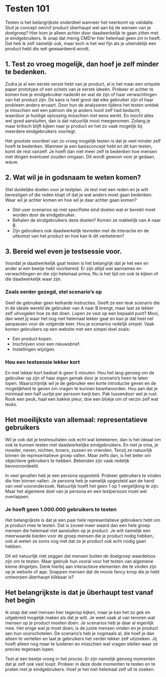 # Testen 101

Testen is het belangrijkste onderdeel wanneer het neerkomt op validatie. Sluit je concept oen/of product überhaupt wel aan bij de wensen van je doelgroep? Hier kom je alleen achter door daadwerkelijk te gaan zitten met je eindgebruikers. Ik snap dat menig CMD’er hier helemaal geen zin in heeft. Dat heb ik zelf namelijk ook, maar toch is het wel fijn als je uiteindelijk een product hebt die wél gewaardeerd wordt.

## 1. Test zo vroeg mogelijk, dan hoef je zelf minder te bedenken.

Zodra je al een eerste versie hebt van je product, al is het maar een simpele paper prototype of een schets van je eerste ideeën. Probeer er achter te komen hoe je eindgebruiker nadenkt en wat de zijn of haar verwachtingen van het product zijn. De kans is heel groot dat elke gebruiker zijn of haar probleem anders ervaart. Door hun de analyseren tijdens het testen ontdek je misschien wel een patroon die je anders nooit zelf had bedacht, waardoor je huidige oplossing misschien niet eens werkt. En mocht alles wel goed aansluiten, dan is dat natuurlijk mooi meegenomen. Zolang je maar kritisch blijft kijken naar je product en het zo vaak mogelijk bij meerdere eindgebruikers voorlegt.

Het grootste voordeel van zo vroeg mogelijk testen is dat je veel minder zelf hoeft te bedenken. Wanneer je een basisconcept hebt en dit kan testen, komt de rest vanzelf. Je hoeft dan niet meer zelf te bedenken hoe mensen met dingen eventueel zouden omgaan. Dit wordt gewoon voor je gedaan, wauw.

## 2. Wat wil je in godsnaam te weten komen?

Stel duidelijke doelen voor je testplan. Je test met een reden en je wilt bevestigen of die reden klopt of dat je wat anders moet gaan bedenken. Waar wil je achter komen en hoe wil je daar achter gaan komen?

-   Stel user scenarios op met specifieke eind doelen wat er bereikt moet worden door de eindgebruiker.
-   Behalen de eindgebruikers deze doelen? Komen ze makkelijk van A naar B.
-   Zijn gebruikers ook daadwerkelijk tevreden met de interactie en de uitkomst van het product en hoe kan ik dit verbeteren?

## 3. Bereid wel even je testsessie voor.

Voordat je daadwerkelijk gaat testen is het belangrijk dat je het een en ander al een beetje hebt voorbereid. Er zijn altijd wat aannames en verwachtingen en die zijn helemaal prima. Nu is het tijd om ook te kijken of die daadwerkelijk waar zijn.

### Zoals eerder gezegd, stel scenario’s op

Geef de gebruiker geen keiharde instructies. Geeft ze een leuk scenario die in de ideale wereld de gebruiker van A naar B brengt, maar laat ze lekker zelf uitvogelen hoe ze dat doen. Lopen ze vast op een bepaald punt? Mooi, dan weet jij waar het nog niet helemaal lekker gaat en kan je dat heel nel aanpassen voor de volgende keer. Hou je scenarios redelijk simpel. Vaak komen gebruikers op een website met een simpel doel zoals:

-   Een product kopen.
-   Inschrijven voor een nieuwsbrief.
-   Instellingen wijzigen.

### Hou een testsessie lekker kort

En met lekker kort bedoel ik geen 5 minuten. Hou het lang genoeg om de gebruiker op zijn of haar eigen gemak door je scenario’s heen te laten lopen. Waarschijnlijk wil je de gebruiker een korte introductie geven en de mogelijkheid te geven om vragen te kunnen beantwoorden. Hou aan dat je minimaal een half uurtje per persoon kwijt ben. Pak tussendoor wel je rust. Rook een peuk, haal een bakkie pleur, doe een blokje om of verzin zelf wat leuks.

## Het moeilijkste van allemaal: representatieve gebruikers

Wil je ook dat je testresultaten ook echt wat betekenen, dan is het ideaal om ook te kunnen testen met daadwerkelijke eindgebruikers. En niet je oma, je moeder, neven, nichten, broers, zussen en vrienden. Tenzij ze natuurlijk binnen de representatieve groep vallen. Maar zelfs dan, is het beter om objectieve gebruikers te hebben. Bekenden zijn vaak redelijk bevooroordeeld.

In veel gevallen heb je een persona opgesteld. Probeer gebruikers te vinden die hier binnen vallen. Je persona heb je namelijk opgesteld aan de hand van veel vooronderzoek. Natuurlijk hoeft het geen 1 op 1 vergelijking te zijn. Maar het algemene doel van je persona en een testpersoon moet wel overlappen.

### Je hoeft geen 1.000.000 gebruikers te testen

Het belangrijkste is dat je een paar hele representatieve gebruikers hebt om je product mee te testen. Dat is zoveel meer waard dan een hele groep mensen die helemaal niet aansluiten op je product. Je wilt namelijk een meerwaarde bieden voor de groep mensen die je product nodig hebben, ook al weten ze soms nog niet dat ze je product ook echt nodig gaan hebben.

Dit wil natuurlijk niet zeggen dat mensen buiten de doelgroep waardeloos zijn om te testen. Maar gebruik hun vooral voor het testen van algemene kleine dingetjes. Denk hierbij aan interactieve elementen die te vinden zijn op je website of app. Snappen mensen dat de mooie fancy knop die je hebt ontworpen überhaupt klikbaar is?

## Het belangrijkste is dat je überhaupt test vanaf het begin

Ik snap dat veel mensen hier tegenop kijken, maar je kan het zo gek en uitgebreid mogelijk maken als dat je wilt. Je weet vaak al van tevoren wat mensen op je product moeten doen. Je scenarios heb je daar al eigenlijk mee. Het enige wat je moet doen; is de juiste mensen vinden en je product aan hun voorschotelen. De scenario’s heb je nogmaals al, die hoef je dan alleen te vertellen en laat je gebruikers het verder lekker zelf uitzoeken. Jij hoeft alleen nog maar te luisteren en misschien wat vragen stellen waar ze precies tegenaan lopen.

Test al een beetje vroeg in het proces. Er zijn namelijk genoeg momenten dat je zelf ook vast loopt. Probeer in deze dode momenten te testen en te praten met je eindgebruikers. Hoef je het niet helemaal zelf uit te zoeken.
